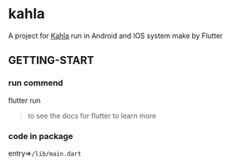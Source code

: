 # kahla

A project for [Kahla](https://github.com/AiursoftWeb/Kahla.App) run in Android and IOS system make by Flutter

## GETTING-START

### run commend

flutter run

> to see the docs for flutter to learn more

### code in package

entry=><code>/lib/main.dart</code>

